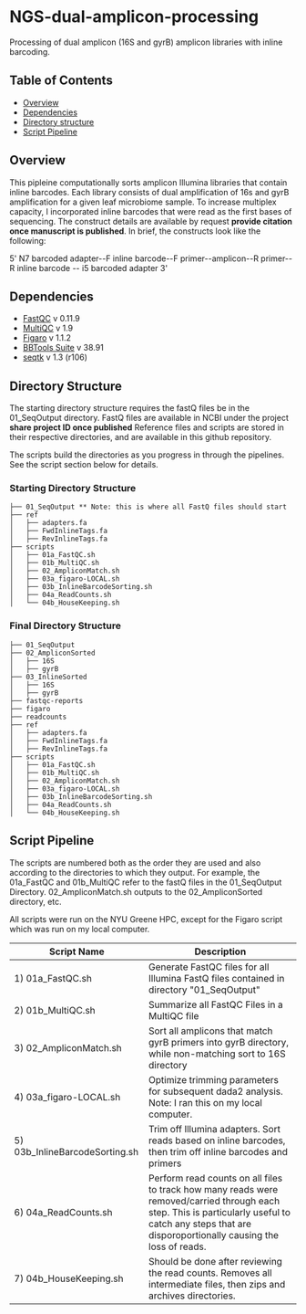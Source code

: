 # NGS-dual-amplicon-processing
Processing of dual amplicon (16S and gyrB) amplicon libraries with inline barcoding.

## Table of Contents
+ [Overview](https://github.com/hlwhitehurst/NGS-dual-amplicon-processing/blob/main/README.md#overview)
+ [Dependencies](https://github.com/hlwhitehurst/NGS-dual-amplicon-processing/blob/main/README.md#dependencies)
+ [Directory structure](https://github.com/hlwhitehurst/NGS-dual-amplicon-processing/blob/main/README.md#directory-structure)
+ [Script Pipeline](https://github.com/hlwhitehurst/NGS-dual-amplicon-processing/blob/main/README.md#script-pipeline)

## Overview
This pipleine computationally sorts amplicon Illumina libraries that contain inline barcodes. Each library consists of dual amplification of 16s and gyrB amplification for a given leaf microbiome sample. To increase multiplex capacity, I incorporated inline barcodes that were read as the first bases of sequencing. The construct details are available by request **provide citation once manuscript is published**. In brief, the constructs look like the following:

5' N7 barcoded adapter--F inline barcode--F primer--amplicon--R primer--R inline barcode -- i5 barcoded adapter 3'

## Dependencies 
+ [FastQC](https://www.bioinformatics.babraham.ac.uk/projects/fastqc/) v 0.11.9
+ [MultiQC](https://multiqc.info/) v 1.9
+ [Figaro](https://github.com/Zymo-Research/figaro) v 1.1.2
+ [BBTools Suite](https://jgi.doe.gov/data-and-tools/software-tools/bbtools/) v 38.91
+ [seqtk](https://github.com/lh3/seqtk.git) v 1.3 (r106)

## Directory Structure
The starting directory structure requires the fastQ files be in the 01_SeqOutput directory. FastQ files are available in NCBI under the project **share project ID once published** Reference files and scripts are stored in their respective directories, and are available in this github repository. 

The scripts build the directories as you progress in through the pipelines. See the script section below for details.

### Starting Directory Structure
```
├── 01_SeqOutput ** Note: this is where all FastQ files should start
├── ref
│   ├── adapters.fa
│   ├── FwdInlineTags.fa
│   ├── RevInlineTags.fa
├── scripts
│   ├── 01a_FastQC.sh
│   ├── 01b_MultiQC.sh
│   ├── 02_AmpliconMatch.sh
│   ├── 03a_figaro-LOCAL.sh
│   ├── 03b_InlineBarcodeSorting.sh
│   ├── 04a_ReadCounts.sh
│   └── 04b_HouseKeeping.sh
```
### Final Directory Structure
```
├── 01_SeqOutput 
├── 02_AmpliconSorted 
│   ├── 16S
│   ├── gyrB
├── 03_InlineSorted
│   ├── 16S 
│   ├── gyrB
├── fastqc-reports
├── figaro
├── readcounts
├── ref
│   ├── adapters.fa
│   ├── FwdInlineTags.fa
│   ├── RevInlineTags.fa
├── scripts
│   ├── 01a_FastQC.sh
│   ├── 01b_MultiQC.sh
│   ├── 02_AmpliconMatch.sh
│   ├── 03a_figaro-LOCAL.sh
│   ├── 03b_InlineBarcodeSorting.sh
│   ├── 04a_ReadCounts.sh
│   └── 04b_HouseKeeping.sh
```

## Script Pipeline

The scripts are numbered both as the order they are used and also according to the directories to which they output. For example, the 01a_FastQC and 01b_MultiQC refer to the fastQ files in the 01_SeqOutput Directory. 02_AmpliconMatch.sh outputs to the 02_AmpliconSorted directory, etc.

All scripts were run on the NYU Greene HPC, except for the Figaro script which was run on my local computer. 

| Script Name | Description| 
| -------------| ------------| 
| 1) 01a_FastQC.sh | Generate FastQC files for all Illumina FastQ files contained in directory "01_SeqOutput" |
| 2) 01b_MultiQC.sh | Summarize all FastQC Files in a MultiQC file |
| 3) 02_AmpliconMatch.sh | Sort all amplicons that match gyrB primers into gyrB directory, while non-matching sort to 16S directory | 
| 4) 03a_figaro-LOCAL.sh | Optimize trimming parameters for subsequent dada2 analysis. Note: I ran this on my local computer.|
| 5) 03b_InlineBarcodeSorting.sh | Trim off Illumina adapters. Sort reads based on inline barcodes, then trim off inline barcodes and primers|
| 6) 04a_ReadCounts.sh | Perform read counts on all files to track how many reads were removed/carried through each step. This is particularly useful to catch any steps that are disporoportionally causing the loss of reads. |
| 7) 04b_HouseKeeping.sh | Should be done after reviewing the read counts. Removes all intermediate files, then zips and archives directories. | 

